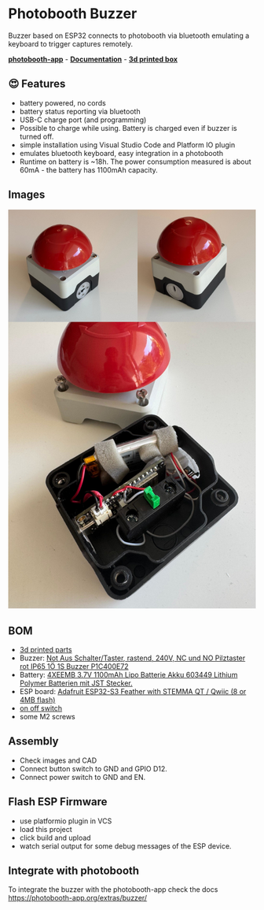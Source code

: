 # Photobooth Buzzer

Buzzer based on ESP32 connects to photobooth via bluetooth emulating a keyboard to trigger captures remotely.

**[photobooth-app](https://github.com/photobooth-app/photobooth-app)** - **[Documentation](https://photobooth-app.org/)** - **[3d printed box](https://photobooth-app.org/photobox3dprint/)**

## 😍 Features

- battery powered, no cords
- battery status reporting via bluetooth
- USB-C charge port (and programming)
- Possible to charge while using. Battery is charged even if buzzer is turned off.
- simple installation using Visual Studio Code and Platform IO plugin
- emulates bluetooth keyboard, easy integration in a photobooth
- Runtime on battery is ~18h. The power consumption measured is about 60mA - the battery has 1100mAh capacity.

## Images

![buzzer overview](https://raw.githubusercontent.com/photobooth-app/photobooth-buzzer/main/images/buzzer_overview.jpg)


## BOM

- [3d printed parts](https://github.com/photobooth-app/photobooth-buzzer/tree/main/cad)
- Buzzer: [Not Aus Schalter/Taster, rastend, 240V, NC und NO Pilztaster rot IP65 1Ö 1S Buzzer P1C400E72](https://www.amazon.de/gp/product/B088F3NNV4)
- Battery: [4XEEMB 3.7V 1100mAh Lipo Batterie Akku 603449 Lithium Polymer Batterien mit JST Stecker.](https://www.amazon.de/gp/product/B08VRYS8FT)
- ESP board: [Adafruit ESP32-S3 Feather with STEMMA QT / Qwiic (8 or 4MB flash)](https://www.adafruit.com/product/5477)
- [on off switch](https://www.amazon.de/gp/product/B07VFV17SP/)
- some M2 screws

## Assembly

- Check images and CAD
- Connect button switch to GND and GPIO D12.
- Connect power switch to GND and EN.

## Flash ESP Firmware

- use platformio plugin in VCS
- load this project
- click build and upload
- watch serial output for some debug messages of the ESP device.

## Integrate with photobooth

To integrate the buzzer with the photobooth-app check the docs <https://photobooth-app.org/extras/buzzer/>
